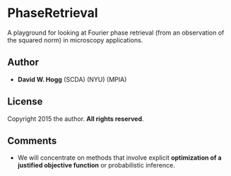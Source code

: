 # PhaseRetrieval

A playground for looking at Fourier phase retrieval
(from an observation of the squared norm)
in microscopy applications.

## Author

- **David W. Hogg** (SCDA) (NYU) (MPIA)

## License

Copyright 2015 the author.  **All rights reserved**.

## Comments

- We will concentrate on methods that involve
explicit **optimization of a justified objective function**
or probabilistic inference.
